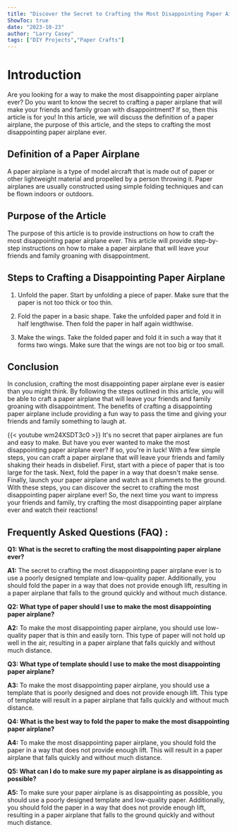 ```yaml
---
title: "Discover the Secret to Crafting the Most Disappointing Paper Airplane Ever!"
ShowToc: true 
date: "2023-10-23"
author: "Larry Casey" 
tags: ["DIY Projects","Paper Crafts"]
---
```

# Introduction 

Are you looking for a way to make the most disappointing paper airplane ever? Do you want to know the secret to crafting a paper airplane that will make your friends and family groan with disappointment? If so, then this article is for you! In this article, we will discuss the definition of a paper airplane, the purpose of this article, and the steps to crafting the most disappointing paper airplane ever. 

## Definition of a Paper Airplane 

A paper airplane is a type of model aircraft that is made out of paper or other lightweight material and propelled by a person throwing it. Paper airplanes are usually constructed using simple folding techniques and can be flown indoors or outdoors.

## Purpose of the Article 

The purpose of this article is to provide instructions on how to craft the most disappointing paper airplane ever. This article will provide step-by-step instructions on how to make a paper airplane that will leave your friends and family groaning with disappointment.

## Steps to Crafting a Disappointing Paper Airplane 

1. Unfold the paper. Start by unfolding a piece of paper. Make sure that the paper is not too thick or too thin. 

2. Fold the paper in a basic shape. Take the unfolded paper and fold it in half lengthwise. Then fold the paper in half again widthwise.

3. Make the wings. Take the folded paper and fold it in such a way that it forms two wings. Make sure that the wings are not too big or too small.

## Conclusion 

In conclusion, crafting the most disappointing paper airplane ever is easier than you might think. By following the steps outlined in this article, you will be able to craft a paper airplane that will leave your friends and family groaning with disappointment. The benefits of crafting a disappointing paper airplane include providing a fun way to pass the time and giving your friends and family something to laugh at.

{{< youtube wm24XSDT3c0 >}} 
It's no secret that paper airplanes are fun and easy to make. But have you ever wanted to make the most disappointing paper airplane ever? If so, you're in luck! With a few simple steps, you can craft a paper airplane that will leave your friends and family shaking their heads in disbelief. First, start with a piece of paper that is too large for the task. Next, fold the paper in a way that doesn't make sense. Finally, launch your paper airplane and watch as it plummets to the ground. With these steps, you can discover the secret to crafting the most disappointing paper airplane ever! So, the next time you want to impress your friends and family, try crafting the most disappointing paper airplane ever and watch their reactions!

## Frequently Asked Questions (FAQ) :
**Q1: What is the secret to crafting the most disappointing paper airplane ever?**

**A1:** The secret to crafting the most disappointing paper airplane ever is to use a poorly designed template and low-quality paper. Additionally, you should fold the paper in a way that does not provide enough lift, resulting in a paper airplane that falls to the ground quickly and without much distance. 

**Q2: What type of paper should I use to make the most disappointing paper airplane?**

**A2:** To make the most disappointing paper airplane, you should use low-quality paper that is thin and easily torn. This type of paper will not hold up well in the air, resulting in a paper airplane that falls quickly and without much distance. 

**Q3: What type of template should I use to make the most disappointing paper airplane?**

**A3:** To make the most disappointing paper airplane, you should use a template that is poorly designed and does not provide enough lift. This type of template will result in a paper airplane that falls quickly and without much distance. 

**Q4: What is the best way to fold the paper to make the most disappointing paper airplane?**

**A4:** To make the most disappointing paper airplane, you should fold the paper in a way that does not provide enough lift. This will result in a paper airplane that falls quickly and without much distance. 

**Q5: What can I do to make sure my paper airplane is as disappointing as possible?**

**A5:** To make sure your paper airplane is as disappointing as possible, you should use a poorly designed template and low-quality paper. Additionally, you should fold the paper in a way that does not provide enough lift, resulting in a paper airplane that falls to the ground quickly and without much distance.





